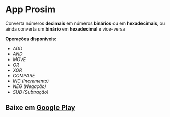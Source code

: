 # App Prosim

Converta números **decimais** em números **binários** ou em **hexadecimais**, ou ainda converta um **binário** em **hexadecimal** e vice-versa

**Operações disponíveis:**
- *ADD*
- *AND*
- *MOVE*
- *OR*
- *XOR*
- *COMPARE* 
- *INC (Incremento)*
- *NEG (Negação)*
- *SUB (Subtração)*

## Baixe em [Google Play](https://play.google.com/store/apps/details?id=com.br.prosim.prosim)
